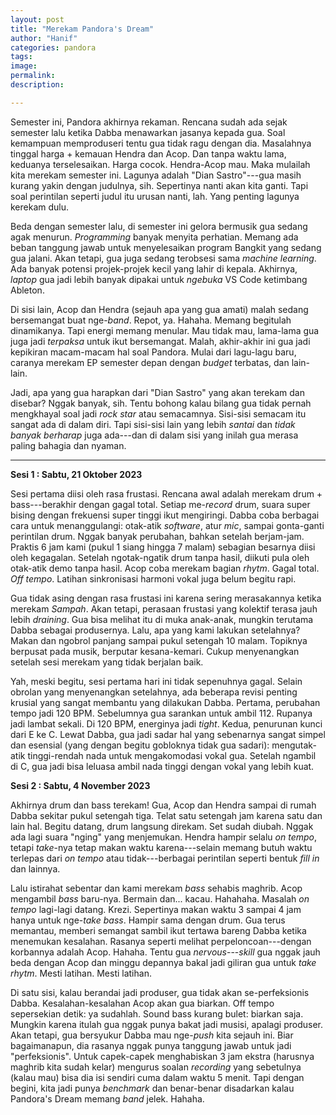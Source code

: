 ```yaml
---
layout: post
title: "Merekam Pandora's Dream"
author: "Hanif" 
categories: pandora
tags: 
image: 
permalink: 
description:

---
```


Semester ini, Pandora akhirnya rekaman. Rencana sudah ada sejak semester lalu ketika Dabba menawarkan jasanya kepada gua. Soal kemampuan memproduseri tentu gua tidak ragu dengan dia. Masalahnya tinggal harga + kemauan Hendra dan Acop. Dan tanpa waktu lama, keduanya terselesaikan. Harga cocok. Hendra-Acop mau. Maka mulailah kita merekam semester ini. Lagunya adalah "Dian Sastro"---gua masih kurang yakin dengan judulnya, sih. Sepertinya nanti akan kita ganti. Tapi soal perintilan seperti judul itu urusan nanti, lah. Yang penting lagunya kerekam dulu.

Beda dengan semester lalu, di semester ini gelora bermusik gua sedang agak menurun. *Programming* banyak menyita perhatian. Memang ada beban tanggung jawab untuk menyelesaikan program Bangkit yang sedang gua jalani. Akan tetapi, gua juga sedang terobsesi sama *machine learning*. Ada banyak potensi projek-projek kecil yang lahir di kepala. Akhirnya, *laptop* gua jadi lebih banyak dipakai untuk *ngebuka* VS Code ketimbang Ableton. 

Di sisi lain, Acop dan Hendra (sejauh apa yang gua amati) malah sedang bersemangat buat nge-*band*. Repot, ya. Hahaha. Memang begitulah dinamikanya. Tapi energi memang menular. Mau tidak mau, lama-lama gua juga jadi *terpaksa* untuk ikut bersemangat. Malah, akhir-akhir ini gua jadi kepikiran macam-macam hal soal Pandora. Mulai dari lagu-lagu baru, caranya merekam EP semester depan dengan *budget* terbatas, dan lain-lain. 

Jadi, apa yang gua harapkan dari "Dian Sastro" yang akan terekam dan disebar? Nggak banyak, sih. Tentu bohong kalau bilang gua tidak pernah mengkhayal soal jadi *rock star* atau semacamnya. Sisi-sisi semacam itu sangat ada di dalam diri. Tapi sisi-sisi lain yang lebih *santai* dan *tidak banyak berharap* juga ada---dan di dalam sisi yang inilah gua merasa paling bahagia dan nyaman. 

******

**Sesi 1 : Sabtu, 21 Oktober 2023**

Sesi pertama diisi oleh rasa frustasi. Rencana awal adalah merekam drum + bass---berakhir dengan gagal total. Setiap me-*record* drum, suara super bising dengan frekuensi super tinggi ikut mengiringi. Dabba coba berbagai cara untuk menanggulangi: otak-atik *software*, atur *mic*, sampai gonta-ganti perintilan drum. Nggak banyak perubahan, bahkan setelah berjam-jam. Praktis 6 jam kami (pukul 1 siang hingga 7 malam) sebagian besarnya diisi oleh kegagalan. Setelah ngotak-ngatik drum tanpa hasil, diikuti pula oleh otak-atik demo tanpa hasil. Acop coba merekam bagian *rhytm*. Gagal total. *Off tempo*. Latihan sinkronisasi harmoni vokal juga belum begitu rapi. 

Gua tidak asing dengan rasa frustasi ini karena sering merasakannya ketika merekam *Sampah*. Akan tetapi, perasaan frustasi yang kolektif terasa jauh lebih *draining*. Gua bisa melihat itu di muka anak-anak, mungkin terutama Dabba sebagai produsernya. Lalu, apa yang kami lakukan setelahnya? Makan dan ngobrol panjang sampai pukul setengah 10 malam. Topiknya berpusat pada musik, berputar kesana-kemari. Cukup menyenangkan setelah sesi merekam yang tidak berjalan baik. 

Yah, meski begitu, sesi pertama hari ini tidak sepenuhnya gagal. Selain obrolan yang menyenangkan setelahnya, ada beberapa revisi penting krusial yang sangat membantu yang dilakukan Dabba. Pertama, perubahan tempo jadi 120 BPM. Sebelumnya gua sarankan untuk ambil 112. Rupanya jadi lambat sekali. Di 120 BPM, energinya jadi *tight*. Kedua, penurunan kunci dari E ke C. Lewat Dabba, gua jadi sadar hal yang sebenarnya sangat simpel dan esensial (yang dengan begitu gobloknya tidak gua sadari): mengutak-atik tinggi-rendah nada untuk mengakomodasi vokal gua. Setelah ngambil di C, gua jadi bisa leluasa ambil nada tinggi dengan vokal yang lebih kuat. 

**Sesi 2 : Sabtu, 4 November 2023**

Akhirnya drum dan bass terekam! Gua, Acop dan Hendra sampai di rumah Dabba sekitar pukul setengah tiga. Telat satu setengah jam karena satu dan lain hal. Begitu datang, drum langsung direkam. Set sudah diubah. Nggak ada lagi suara "nging" yang menjemukan. Hendra hampir selalu *on tempo*, tetapi *take*-nya tetap makan waktu karena---selain memang butuh waktu terlepas dari *on tempo* atau tidak---berbagai perintilan seperti bentuk *fill in* dan lainnya. 

Lalu istirahat sebentar dan kami merekam *bass* sehabis maghrib. Acop mengambil *bass* baru-nya. Bermain dan... kacau. Hahahaha. Masalah *on tempo* lagi-lagi datang. Krezi. Sepertinya makan waktu 3 sampai 4 jam hanya untuk nge-*take* *bass*. Hampir sama dengan drum. Gua terus memantau, memberi semangat sambil ikut tertawa bareng Dabba ketika menemukan kesalahan. Rasanya seperti melihat perpeloncoan---dengan korbannya adalah Acop. Hahaha. Tentu gua *nervous*---*skill* gua nggak jauh beda dengan Acop dan minggu depannya bakal jadi giliran gua untuk *take rhytm*. Mesti latihan. Mesti latihan. 

Di satu sisi, kalau berandai jadi produser, gua tidak akan se-perfeksionis Dabba. Kesalahan-kesalahan Acop akan gua biarkan. Off tempo sepersekian detik: ya sudahlah. Sound bass kurang bulet: biarkan saja. Mungkin karena itulah gua nggak punya bakat jadi musisi, apalagi produser. Akan tetapi, gua bersyukur Dabba mau nge-*push* kita sejauh ini. Biar bagaimanapun, dia rasanya nggak punya tanggung jawab untuk jadi "perfeksionis". Untuk capek-capek menghabiskan 3 jam ekstra (harusnya maghrib kita sudah kelar) mengurus soalan *recording* yang sebetulnya (kalau mau) bisa dia isi sendiri cuma dalam waktu 5 menit. Tapi dengan begini, kita jadi punya *benchmark* dan benar-benar disadarkan kalau Pandora's Dream memang *band* jelek. Hahaha. 